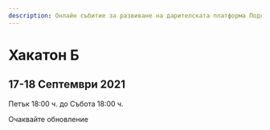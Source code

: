 ```yaml
---
description: Онлайн събитие за развиване на дарителската платформа Подкрепи.бг
---
```


# Хакатон Б

## 17-18 Септември 2021

Петък 18:00 ч. до Събота 18:00 ч.

Oчаквайте обновление

